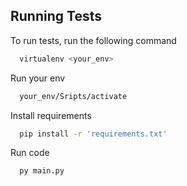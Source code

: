 
## Running Tests

To run tests, run the following command

```bash
  virtualenv <your_env>
```

Run your env

```bash
  your_env/Sripts/activate
```

Install requirements

```bash
  pip install -r 'requirements.txt'
```

Run code

```bash
  py main.py
```